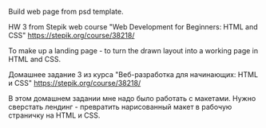 Build web page from psd template.

HW 3 from Stepik web course "Web Development for Beginners: HTML and CSS" https://stepik.org/course/38218/

To make up a landing page - to turn the drawn layout into a working page in HTML and CSS.


Домашнее задание 3 из курса "Веб-разработка для начинающих: HTML и CSS" https://stepik.org/course/38218/

В этом домашнем задании мне надо было работать с макетами. Нужно сверстать лендинг - превратить нарисованный макет в рабочую страничку на HTML и CSS.
